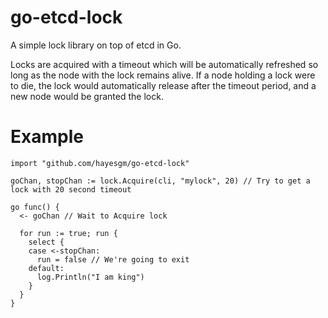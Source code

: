 go-etcd-lock
============

A simple lock library on top of etcd in Go.

Locks are acquired with a timeout which will be automatically refreshed so long as the node with the lock remains alive.  If a node holding a lock were to die, the lock would automatically
release after the timeout period, and a new node would be granted the lock.

# Example

    import "github.com/hayesgm/go-etcd-lock"

    goChan, stopChan := lock.Acquire(cli, "mylock", 20) // Try to get a lock with 20 second timeout

    go func() {
      <- goChan // Wait to Acquire lock
      
      for run := true; run {
        select {
        case <-stopChan:
          run = false // We're going to exit
        default:
          log.Println("I am king")
        }
      }
    }

